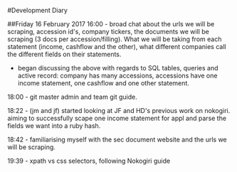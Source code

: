 #Development Diary

##Friday 16 February 2017
16:00 - broad chat about the urls we will be scraping, accession id's, company tickers, the documents we will be scraping (3 docs per accession/filling).
What we will be taking from each statement (income, cashflow and the other), what different companies call the different fields on their statements.
- began discussing the above with regards to SQL tables, queries and active record:
    company has many accessions, accessions have one income statement, one cashflow and one other statement.

18:00 - git master admin and team git guide.

18:22 - (jm and jf) started looking at JF and HD's previous work on nokogiri. aiming to successfully scape one income statement for appl and parse the fields we want into a ruby hash.

18:42 - familiarising myself with the sec document website and the urls we will be scraping.

19:39 - xpath vs css selectors, following Nokogiri guide

